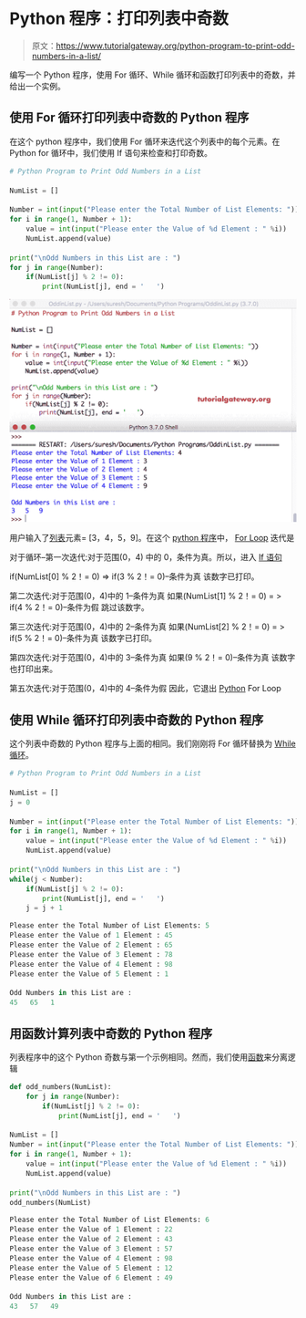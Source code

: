# Python 程序：打印列表中奇数

> 原文：<https://www.tutorialgateway.org/python-program-to-print-odd-numbers-in-a-list/>

编写一个 Python 程序，使用 For 循环、While 循环和函数打印列表中的奇数，并给出一个实例。

## 使用 For 循环打印列表中奇数的 Python 程序

在这个 python 程序中，我们使用 For 循环来迭代这个列表中的每个元素。在 Python for 循环中，我们使用 If 语句来检查和打印奇数。

```py
# Python Program to Print Odd Numbers in a List

NumList = []

Number = int(input("Please enter the Total Number of List Elements: "))
for i in range(1, Number + 1):
    value = int(input("Please enter the Value of %d Element : " %i))
    NumList.append(value)

print("\nOdd Numbers in this List are : ")
for j in range(Number):
    if(NumList[j] % 2 != 0):
        print(NumList[j], end = '   ')
```

![Python Program to Print Odd Numbers in a List 1](img/c4621d8667847fbcc5673afe38d5bedd.png)

用户输入了[列表](https://www.tutorialgateway.org/python-list/)元素= [3，4，5，9]。在这个 [python 程序](https://www.tutorialgateway.org/python-programming-examples/)中， [For Loop](https://www.tutorialgateway.org/python-for-loop/) 迭代是

对于循环–第一次迭代:对于范围(0，4)
中的 0，条件为真。所以，进入 [If 语句](https://www.tutorialgateway.org/python-if-statement/)

if(NumList[0] % 2！= 0) => if(3 % 2！= 0)–条件为真
该数字已打印。

第二次迭代:对于范围(0，4)中的 1–条件为真
如果(NumList[1] % 2！= 0) = > if(4 % 2！= 0)–条件为假
跳过该数字。

第三次迭代:对于范围(0，4)中的 2–条件为真
如果(NumList[2] % 2！= 0) = > if(5 % 2！= 0)–条件为真
该数字已打印。

第四次迭代:对于范围(0，4)中的 3–条件为真
如果(9 % 2！= 0)–条件为真
该数字也打印出来。

第五次迭代:对于范围(0，4)中的 4–条件为假
因此，它退出 [Python](https://www.tutorialgateway.org/python-tutorial/) For Loop

## 使用 While 循环打印列表中奇数的 Python 程序

这个列表中奇数的 Python 程序与上面的相同。我们刚刚将 For 循环替换为 [While 循环](https://www.tutorialgateway.org/python-while-loop/)。

```py
# Python Program to Print Odd Numbers in a List

NumList = []
j = 0

Number = int(input("Please enter the Total Number of List Elements: "))
for i in range(1, Number + 1):
    value = int(input("Please enter the Value of %d Element : " %i))
    NumList.append(value)

print("\nOdd Numbers in this List are : ")
while(j < Number):
    if(NumList[j] % 2 != 0):
        print(NumList[j], end = '   ')
    j = j + 1
```

```py
Please enter the Total Number of List Elements: 5
Please enter the Value of 1 Element : 45
Please enter the Value of 2 Element : 65
Please enter the Value of 3 Element : 78
Please enter the Value of 4 Element : 98
Please enter the Value of 5 Element : 1

Odd Numbers in this List are : 
45   65   1 
```

## 用函数计算列表中奇数的 Python 程序

列表程序中的这个 Python 奇数与第一个示例相同。然而，我们使用[函数](https://www.tutorialgateway.org/functions-in-python/)来分离逻辑

```py
def odd_numbers(NumList):
    for j in range(Number):
        if(NumList[j] % 2 != 0):
            print(NumList[j], end = '   ')

NumList = []
Number = int(input("Please enter the Total Number of List Elements: "))
for i in range(1, Number + 1):
    value = int(input("Please enter the Value of %d Element : " %i))
    NumList.append(value)

print("\nOdd Numbers in this List are : ")
odd_numbers(NumList)
```

```py
Please enter the Total Number of List Elements: 6
Please enter the Value of 1 Element : 22
Please enter the Value of 2 Element : 43
Please enter the Value of 3 Element : 57
Please enter the Value of 4 Element : 98
Please enter the Value of 5 Element : 12
Please enter the Value of 6 Element : 49

Odd Numbers in this List are : 
43   57   49 
```